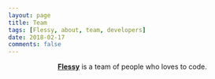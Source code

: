 ```yaml
---
layout: page
title: Team
tags: [Flessy, about, team, developers]
date: 2018-02-17
comments: false
---
```

    
<center><a href="https://flessy.com"><b>Flessy</b></a> is a team of people who loves to code.</center>